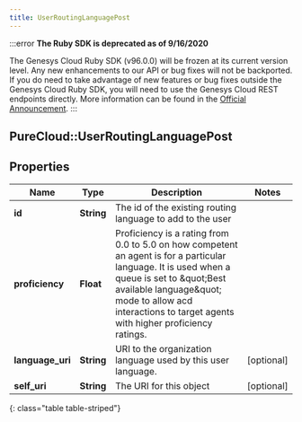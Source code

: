 ```yaml
---
title: UserRoutingLanguagePost
---
```


:::error
**The Ruby SDK is deprecated as of 9/16/2020**

The Genesys Cloud Ruby SDK (v96.0.0) will be frozen at its current version level. Any new enhancements to our API or bug fixes will not be backported. If you do need to take advantage of new features or bug fixes outside the Genesys Cloud Ruby SDK, you will need to use the Genesys Cloud REST endpoints directly. More information can be found in the [Official Announcement](https://developer.mypurecloud.com/forum/t/announcement-genesys-cloud-ruby-sdk-end-of-life/8850).
:::


## PureCloud::UserRoutingLanguagePost

## Properties

|Name | Type | Description | Notes|
|------------ | ------------- | ------------- | -------------|
| **id** | **String** | The id of the existing routing language to add to the user | |
| **proficiency** | **Float** | Proficiency is a rating from 0.0 to 5.0 on how competent an agent is for a particular language. It is used when a queue is set to \&quot;Best available language\&quot; mode to allow acd interactions to target agents with higher proficiency ratings. | |
| **language_uri** | **String** | URI to the organization language used by this user language. | [optional] |
| **self_uri** | **String** | The URI for this object | [optional] |
{: class="table table-striped"}


